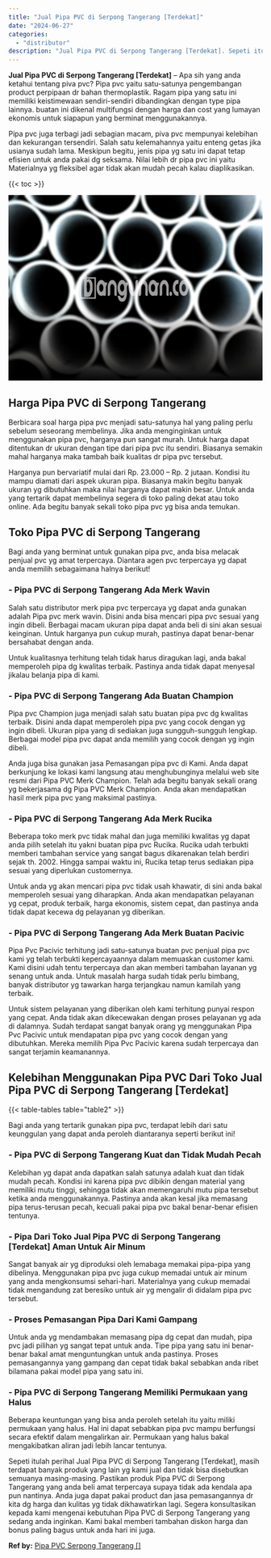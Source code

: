 ```yaml
---
title: "Jual Pipa PVC di Serpong Tangerang [Terdekat]"
date: "2024-06-27"
categories: 
  - "distributor"
description: "Jual Pipa PVC di Serpong Tangerang [Terdekat]. Sepeti itulah perihal Jual Pipa PVC di Serpong Tangerang [Terdekat], masih terdapat banyak produk yang lain..."
---
```


**Jual Pipa PVC di Serpong Tangerang \[Terdekat\]** – Apa sih yang anda ketahui tentang piva pvc? Pipa pvc yaitu satu-satunya pengembangan product perpipaan dr bahan thermoplastik. Ragam pipa yang satu ini memiliki keistimewaan sendiri-sendiri dibandingkan dengan type pipa lainnya. buatan ini dikenal multifungsi dengan harga dan cost yang lumayan ekonomis untuk siapapun yang berminat menggunakannya.

Pipa pvc juga terbagi jadi sebagian macam, piva pvc mempunyai kelebihan dan kekurangan tersendiri. Salah satu kelemahannya yaitu enteng getas jika usianya sudah lama. Meskipun begitu, jenis pipa yg satu ini dapat tetap efisien untuk anda pakai dg seksama. Nilai lebih dr pipa pvc ini yaitu Materialnya yg fleksibel agar tidak akan mudah pecah kalau diaplikasikan.

{{< toc >}}

![Jual Pipa PVC di Serpong Tangerang [Terdekat]](/images/jaul-pipa-pvc-28.png)

## Harga Pipa PVC di Serpong Tangerang

Berbicara soal harga pipa pvc menjadi satu-satunya hal yang paling perlu sebelum seseorang membelinya. Jika anda menginginkan untuk menggunakan pipa pvc, harganya pun sangat murah. Untuk harga dapat ditentukan dr ukuran dengan tipe dari pipa pvc itu sendiri. Biasanya semakin mahal harganya maka tambah baik kualitas dr pipa pvc tersebut.

Harganya pun bervariatif mulai dari Rp. 23.000 – Rp. 2 jutaan. Kondisi itu mampu diamati dari aspek ukuran pipa. Biasanya makin begitu banyak ukuran yg dibutuhkan maka nilai harganya dapat makin besar. Untuk anda yang tertarik dapat membelinya segera di toko paling dekat atau toko online. Ada begitu banyak sekali toko pipa pvc yg bisa anda temukan.

## Toko Pipa PVC di Serpong Tangerang

Bagi anda yang berminat untuk gunakan pipa pvc, anda bisa melacak penjual pvc yg amat terpercaya. Diantara agen pvc terpercaya yg dapat anda memilih sebagaimana halnya berikut!

### \- Pipa PVC di Serpong Tangerang Ada Merk Wavin

Salah satu distributor merk pipa pvc terpercaya yg dapat anda gunakan adalah Pipa pvc merk wavin. Disini anda bisa mencari pipa pvc sesuai yang ingin dibeli. Berbagai macam ukuran pipa dapat anda beli di sini akan sesuai keinginan. Untuk harganya pun cukup murah, pastinya dapat benar-benar bersahabat dengan anda.

Untuk kualitasnya terhitung telah tidak harus diragukan lagi, anda bakal memperoleh pipa dg kwalitas terbaik. Pastinya anda tidak dapat menyesal jikalau belanja pipa di kami.

### \- Pipa PVC di Serpong Tangerang Ada Buatan Champion

Pipa pvc Champion juga menjadi salah satu buatan pipa pvc dg kwalitas terbaik. Disini anda dapat memperoleh pipa pvc yang cocok dengan yg ingin dibeli. Ukuran pipa yang di sediakan juga sungguh-sungguh lengkap. Berbagai model pipa pvc dapat anda memilih yang cocok dengan yg ingin dibeli.

Anda juga bisa gunakan jasa Pemasangan pipa pvc di Kami. Anda dapat berkunjung ke lokasi kami langsung atau menghubunginya melalui web site resmi dari Pipa PVC Merk Champion. Telah ada begitu banyak sekali orang yg bekerjasama dg Pipa PVC Merk Champion. Anda akan mendapatkan hasil merk pipa pvc yang maksimal pastinya.

### \- Pipa PVC di Serpong Tangerang Ada Merk Rucika

Beberapa toko merk pvc tidak mahal dan juga memiliki kwalitas yg dapat anda pilih setelah itu yakni buatan pipa pvc Rucika. Rucika udah terbukti memberi tambahan service yang sangat bagus dikarenakan telah berdiri sejak th. 2002. Hingga sampai waktu ini, Rucika tetap terus sediakan pipa sesuai yang diperlukan customernya.

Untuk anda yg akan mencari pipa pvc tidak usah khawatir, di sini anda bakal memperoleh sesuai yang diharapkan. Anda akan mendapatkan pelayanan yg cepat, produk terbaik, harga ekonomis, sistem cepat, dan pastinya anda tidak dapat kecewa dg pelayanan yg diberikan.

### \- Pipa PVC di Serpong Tangerang Ada Merk Buatan Pacivic

Pipa Pvc Pacivic terhitung jadi satu-satunya buatan pvc penjual pipa pvc kami yg telah terbukti kepercayaannya dalam memuaskan customer kami. Kami disini udah tentu terpercaya dan akan memberi tambahan layanan yg senang untuk anda. Untuk masalah harga sudah tidak perlu bimbang, banyak distributor yg tawarkan harga terjangkau namun kamilah yang terbaik.

Untuk sistem pelayanan yang diberikan oleh kami terhitung punyai respon yang cepat. Anda tidak akan dikecewakan dengan proses pelayanan yg ada di dalamnya. Sudah terdapat sangat banyak orang yg menggunakan Pipa Pvc Pacivic untuk mendapatan pipa pvc yang cocok dengan yang dibutuhkan. Mereka memilih Pipa Pvc Pacivic karena sudah terpercaya dan sangat terjamin keamanannya.

## Kelebihan Menggunakan Pipa PVC Dari Toko Jual Pipa PVC di Serpong Tangerang \[Terdekat\]

{{< table-tables table="table2" >}}

Bagi anda yang tertarik gunakan pipa pvc, terdapat lebih dari satu keunggulan yang dapat anda peroleh diantaranya seperti berikut ini!

### \- Pipa PVC di Serpong Tangerang Kuat dan Tidak Mudah Pecah

Kelebihan yg dapat anda dapatkan salah satunya adalah kuat dan tidak mudah pecah. Kondisi ini karena pipa pvc dibikin dengan material yang memiliki mutu tinggi, sehingga tidak akan memengaruhi mutu pipa tersebut ketika anda menggunakannya. Pastinya anda akan kesal jika memasang pipa terus-terusan pecah, kecuali pakai pipa pvc bakal benar-benar efisien tentunya.

### \- Pipa Dari Toko Jual Pipa PVC di Serpong Tangerang \[Terdekat\] Aman Untuk Air Minum

Sangat banyak air yg diproduksi oleh lemabaga memakai pipa-pipa yang dibelinya. Menggunakan pipa pvc juga cukup memadai untuk air minum yang anda mengkonsumsi sehari-hari. Materialnya yang cukup memadai tidak mengandung zat beresiko untuk air yg mengalir di didalam pipa pvc tersebut.

### \- Proses Pemasangan Pipa Dari Kami Gampang

Untuk anda yg mendambakan memasang pipa dg cepat dan mudah, pipa pvc jadi pilihan yg sangat tepat untuk anda. Tipe pipa yang satu ini benar-benar bakal amat menguntungkan untuk anda pastinya. Proses pemasangannya yang gampang dan cepat tidak bakal sebabkan anda ribet bilamana pakai model pipa yang satu ini.

### \- Pipa PVC di Serpong Tangerang Memiliki Permukaan yang Halus

Beberapa keuntungan yang bisa anda peroleh setelah itu yaitu miliki permukaan yang halus. Hal ini dapat sebabkan pipa pvc mampu berfungsi secara efektif dalam mengalirkan air. Permukaan yang halus bakal mengakibatkan aliran jadi lebih lancar tentunya.

Sepeti itulah perihal Jual Pipa PVC di Serpong Tangerang \[Terdekat\], masih terdapat banyak produk yang lain yg kami jual dan tidak bisa disebutkan semuanya masing-masing. Pastikan produk Pipa PVC di Serpong Tangerang yang anda beli amat terpercaya supaya tidak ada kendala apa pun nantinya. Anda juga dapat pakai product dan jasa pemasangannya dr kita dg harga dan kulitas yg tidak dikhawatirkan lagi. Segera konsultasikan kepada kami mengenai kebutuhan Pipa PVC di Serpong Tangerang yang sedang anda inginkan. Kami bakal memberi tambahan diskon harga dan bonus paling bagus untuk anda hari ini juga.

**Ref by:** [Pipa PVC Serpong Tangerang []](https://id.wikipedia.org/wiki/Pipa)
